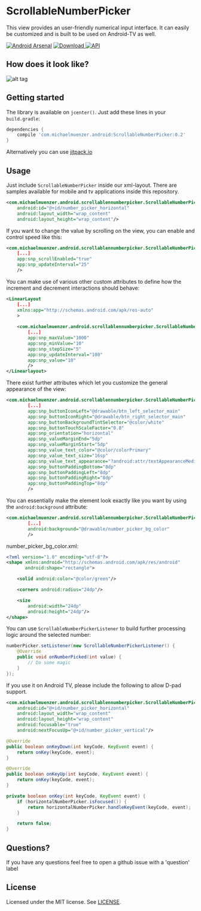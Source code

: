ScrollableNumberPicker
============
This view provides an user-friendly numerical input interface. It can easily be customized and is built to be used on Android-TV as well.

[![Android Arsenal](https://img.shields.io/badge/Android%20Arsenal-ScrollableNumberPicker-orange.svg?style=flat)](https://android-arsenal.com/details/1/5676)
[![Download](https://api.bintray.com/packages/michaelmuenzer/ScrollableNumberPicker/ScrollableNumberPicker/images/download.svg) ](https://bintray.com/michaelmuenzer/ScrollableNumberPicker/ScrollableNumberPicker/_latestVersion)
[![API](https://img.shields.io/badge/API-16%2B-brightgreen.svg?style=flat)](https://android-arsenal.com/api?level=16)

How does it look like?
--------
![alt tag](https://raw.github.com/michaelmuenzer/ScrollableNumberPicker/master/media/sample.gif)

Getting started
--------
The library is available on `jcenter()`. Just add these lines in your `build.gradle`:

```groovy
dependencies {
    compile 'com.michaelmuenzer.android:ScrollableNumberPicker:0.2'
}
```

Alternatively you can use [jitpack.io](https://jitpack.io/#michaelmuenzer/ScrollableNumberPicker)

Usage
--------
Just include `ScrollableNumberPicker` inside our xml-layout. There are samples available for mobile and tv applications inside this repository.

```xml
<com.michaelmuenzer.android.scrollablennumberpicker.ScrollableNumberPicker
    android:id="@+id/number_picker_horizontal"
    android:layout_width="wrap_content"
    android:layout_height="wrap_content"/>
```

If you want to change the value by scrolling on the view, you can enable and control speed like this:
```xml
<com.michaelmuenzer.android.scrollablennumberpicker.ScrollableNumberPicker
    [...]
    app:snp_scrollEnabled="true"
    app:snp_updateInterval="25"
    />
```

You can make use of various other custom attributes to define how the increment and decrement interactions should behave:
```xml
<LinearLayout
    [...]
    xmlns:app="http://schemas.android.com/apk/res-auto"
    >
    
    <com.michaelmuenzer.android.scrollablennumberpicker.ScrollableNumberPicker
        [...]
        app:snp_maxValue="1000"
        app:snp_minValue="10"
        app:snp_stepSize="5"
        app:snp_updateInterval="100"
        app:snp_value="10"
        />
</Linearlayout>
```

There exist further attributes which let you customize the general appearance of the view:
```xml
<com.michaelmuenzer.android.scrollablennumberpicker.ScrollableNumberPicker
        [...]
        app:snp_buttonIconLeft="@drawable/btn_left_selector_main"
        app:snp_buttonIconRight="@drawable/btn_right_selector_main"            
        app:snp_buttonBackgroundTintSelector="@color/white"
        app:snp_buttonTouchScaleFactor="0.8"
        app:snp_orientation="horizontal"
        app:snp_valueMarginEnd="5dp"
        app:snp_valueMarginStart="5dp"
        app:snp_value_text_color="@color/colorPrimary"
        app:snp_value_text_size="16sp"
        app:snp_value_text_appearance="?android:attr/textAppearanceMedium"
        app:snp_buttonPaddingBottom="8dp"
        app:snp_buttonPaddingLeft="8dp"
        app:snp_buttonPaddingRight="8dp"
        app:snp_buttonPaddingTop="8dp"
        />
```

You can essentially make the element look exactly like you want by using the `android:background` attribute:
```xml
<com.michaelmuenzer.android.scrollablennumberpicker.ScrollableNumberPicker
        [...]
        android:background="@drawable/number_picker_bg_color"
        />
```

number_picker_bg_color.xml:
```xml
<?xml version="1.0" encoding="utf-8"?>
<shape xmlns:android="http://schemas.android.com/apk/res/android"
       android:shape="rectangle">

    <solid android:color="@color/green"/>

    <corners android:radius="24dp"/>

    <size
        android:width="24dp"
        android:height="24dp"/>
</shape>
```

You can use `ScrollableNumberPickerListener` to build further processing logic around the selected number: 

```Java
numberPicker.setListener(new ScrollableNumberPickerListener() {
    @Override
    public void onNumberPicked(int value) {
        // Do some magic
    }
});
```
        
If you use it on Android TV, please include the following to allow D-pad support.

```xml
<com.michaelmuenzer.android.scrollablennumberpicker.ScrollableNumberPicker
    android:id="@+id/number_picker_horizontal"
    android:layout_width="wrap_content"
    android:layout_height="wrap_content"
    android:focusable="true"
    android:nextFocusUp="@+id/number_picker_vertical"/>
```

```Java
@Override
public boolean onKeyDown(int keyCode, KeyEvent event) {
    return onKey(keyCode, event);
}

@Override
public boolean onKeyUp(int keyCode, KeyEvent event) {
    return onKey(keyCode, event);
}

private boolean onKey(int keyCode, KeyEvent event) {
    if (horizontalNumberPicker.isFocused()) {
        return horizontalNumberPicker.handleKeyEvent(keyCode, event);
    }

    return false;
}
```

Questions?
--------
If you have any questions feel free to open a github issue with a 'question' label

License
--------
Licensed under the MIT license. See [LICENSE](LICENSE.md).
